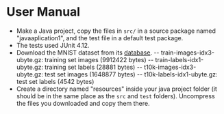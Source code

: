 # User Manual

- Make a Java project, copy the files in `src/` in a source package named "javaaplication1", and the test file in a default test package.
- The tests used JUnit 4.12.
- Download the MNIST dataset from its [database](http://yann.lecun.com/exdb/mnist/).
-- train-images-idx3-ubyte.gz:  training set images (9912422 bytes) 
-- train-labels-idx1-ubyte.gz:  training set labels (28881 bytes) 
-- t10k-images-idx3-ubyte.gz:   test set images (1648877 bytes) 
-- t10k-labels-idx1-ubyte.gz:   test set labels (4542 bytes)
- Create a directory named "resources" inside your java project folder (it should be in the same place as the `src` and `test` folders). Uncompress the files you downloaded and copy them there.

